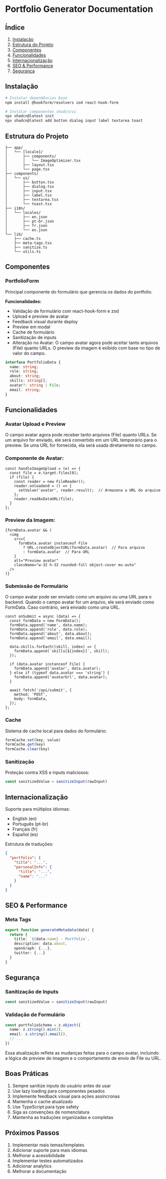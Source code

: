 # Portfolio Generator Documentation

## Índice
1. [Instalação](#instalação)
2. [Estrutura do Projeto](#estrutura-do-projeto)
3. [Componentes](#componentes)
4. [Funcionalidades](#funcionalidades)
5. [Internacionalização](#internacionalização)
6. [SEO & Performance](#seo--performance)
7. [Segurança](#segurança)

## Instalação

```bash
# Instalar dependências base
npm install @hookform/resolvers zod react-hook-form

# Instalar componentes shadcn/ui
npx shadcn@latest init
npx shadcn@latest add button dialog input label textarea toast
```

## Estrutura do Projeto

```
├── app/
│   └── [locale]/
│       ├── components/
│       │   └── ImageOptimizer.tsx
│       ├── layout.tsx
│       └── page.tsx
├── components/
│   └── ui/
│       ├── button.tsx
│       ├── dialog.tsx
│       ├── input.tsx
│       ├── label.tsx
│       ├── textarea.tsx
│       └── toast.tsx
├── i18n/
│   └── locales/
│       ├── en.json
│       ├── pt-br.json
│       ├── fr.json
│       └── es.json
└── lib/
    ├── cache.ts
    ├── meta-tags.tsx
    ├── sanitize.ts
    └── utils.ts
```

## Componentes

### PortfolioForm
Principal componente do formulário que gerencia os dados do portfolio.

**Funcionalidades:**
- Validação de formulário com react-hook-form e zod
- Upload e preview de avatar
- Feedback visual durante deploy
- Preview em modal
- Cache de formulário
- Sanitização de inputs
- Alteração no Avatar: O campo avatar agora pode aceitar tanto arquivos (File) quanto URLs. O preview da imagem é exibido com base no tipo de valor do campo.

```typescript
interface PortfolioData {
  name: string;
  role: string;
  about: string;
  skills: string[];
  avatar?: string | File;
  email: string;
}
```

## Funcionalidades

### Avatar Upload e Preview
O campo avatar agora pode receber tanto arquivos (File) quanto URLs. Se um arquivo for enviado, ele será convertido em um URL temporário para o preview. Se uma URL for fornecida, ela será usada diretamente no campo.


### Componente de Avatar:
```tsx
const handleImageUpload = (e) => {
  const file = e.target.files[0];
  if (file) {
    const reader = new FileReader();
    reader.onloadend = () => {
      setValue('avatar', reader.result);  // Armazena a URL do arquivo
    };
    reader.readAsDataURL(file);
  }
};
```
### Preview da Imagem:
```tsx
{formData.avatar && (
  <img
    src={
      formData.avatar instanceof File
        ? URL.createObjectURL(formData.avatar)  // Para arquivo
        : formData.avatar  // Para URL
    }
    alt="Preview avatar"
    className="w-32 h-32 rounded-full object-cover mx-auto"
  />
)}
```

### Submissão de Formulário
O campo avatar pode ser enviado como um arquivo ou uma URL para o backend. Quando o campo avatar for um arquivo, ele será enviado como FormData. Caso contrário, será enviado como uma URL.

```tsx
const onSubmit = async (data) => {
  const formData = new FormData();
  formData.append('name', data.name);
  formData.append('role', data.role);
  formData.append('about', data.about);
  formData.append('email', data.email);

  data.skills.forEach((skill, index) => {
    formData.append(`skills[${index}]`, skill);
  });

  if (data.avatar instanceof File) {
    formData.append('avatar', data.avatar);
  } else if (typeof data.avatar === 'string') {
    formData.append('avatarUrl', data.avatar);
  }

  await fetch('/api/submit', {
    method: 'POST',
    body: formData,
  });
};
```

### Cache
Sistema de cache local para dados do formulário:
```typescript
formCache.set(key, value)
formCache.get(key)
formCache.clear(key)
```

### Sanitização
Proteção contra XSS e inputs maliciosos:
```typescript
const sanitizedValue = sanitizeInput(rawInput)
```

## Internacionalização

Suporte para múltiplos idiomas:
- English (en)
- Português (pt-br)
- Français (fr)
- Español (es)

Estrutura de traduções:
```json
{
  "portfolio": {
    "title": "...",
    "personalInfo": {
      "title": "...",
      "name": "..."
    }
  }
}
```

## SEO & Performance

### Meta Tags
```typescript
export function generateMetadata(data) {
  return {
    title: `${data.name} - Portfolio`,
    description: data.about,
    openGraph: {...},
    twitter: {...}
  }
}
```

## Segurança

### Sanitização de Inputs
```typescript
const sanitizedValue = sanitizeInput(rawInput)
```

### Validação de Formulário
```typescript
const portfolioSchema = z.object({
  name: z.string().min(2),
  email: z.string().email(),
  // ...
})
```
Essa atualização reflete as mudanças feitas para o campo avatar, incluindo a lógica de preview de imagem e o comportamento de envio de File ou URL.

## Boas Práticas

1. Sempre sanitize inputs do usuário antes de usar
2. Use lazy loading para componentes pesados
3. Implemente feedback visual para ações assíncronas
4. Mantenha o cache atualizado
5. Use TypeScript para type safety
6. Siga as convenções de nomenclatura
7. Mantenha as traduções organizadas e completas

## Próximos Passos

1. Implementar mais temas/templates
2. Adicionar suporte para mais idiomas
3. Melhorar a acessibilidade
4. Implementar testes automatizados
5. Adicionar analytics
6. Melhorar a documentação
